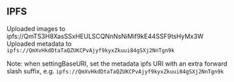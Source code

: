 ## IPFS 
Uploaded images to ipfs://QmTS3H8XasSSxHEULSCQNnNsNiMif9kE44SSF9tsHyMx3W
Uploaded metadata to `ipfs://QmXvHkdDtaTaQZUKCPvAjyf9kyxZkuui84gSXj2NnTgn9k`

Note: when settingBaseURI, set the metadata ipfs URI with an extra forward 
slash suffix, e.g. `ipfs://QmXvHkdDtaTaQZUKCPvAjyf9kyxZkuui84gSXj2NnTgn9k`


